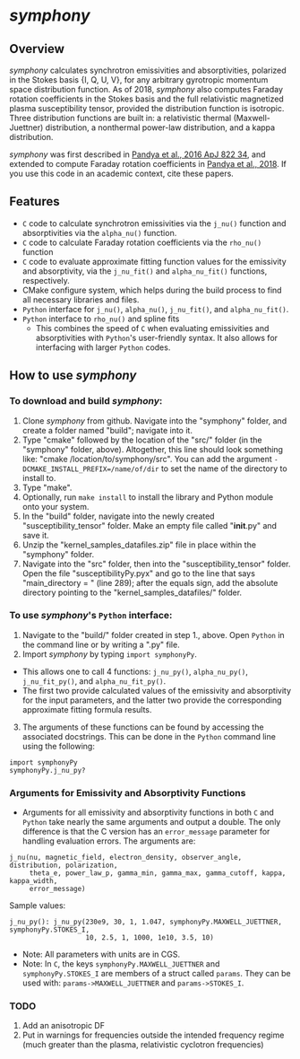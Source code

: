 # *symphony*

## Overview

*symphony* calculates synchrotron emissivities and absorptivities, polarized in the Stokes basis {I, Q, U, V}, for any arbitrary gyrotropic momentum space distribution function. As of 2018, *symphony* also computes Faraday rotation coefficients in the Stokes basis and the full relativistic magnetized plasma susceptibility tensor, provided the distribution function is isotropic. Three distribution functions are built in: a relativistic thermal (Maxwell-Juettner) distribution, a nonthermal power-law distribution, and a kappa distribution.

*symphony* was first described in [Pandya et al., 2016 ApJ 822 34](http://dx.doi.org/10.3847/0004-637X/822/1/34), and extended to compute Faraday rotation coefficients in [Pandya et al., 2018](https://arxiv.org/abs/1810.05530). If you use this code in an academic context, cite these papers.

## Features

* `C` code to calculate synchrotron emissivities via the `j_nu()` function and absorptivities via the `alpha_nu()` function.
* `C` code to calculate Faraday rotation coefficients via the `rho_nu()` function
* `C` code to evaluate approximate fitting function values for the emissivity and absorptivity, via the `j_nu_fit()` and `alpha_nu_fit()` functions, respectively.
* CMake configure system, which helps during the build process to find all necessary libraries and files.
* `Python` interface for `j_nu()`, `alpha_nu()`, `j_nu_fit()`, and `alpha_nu_fit()`.
* `Python` interface to `rho_nu()` and spline fits
  * This combines the speed of `C` when evaluating emissivities and absorptivities with `Python`'s user-friendly syntax.  It also allows for interfacing with larger `Python` codes.

## How to use *symphony*

### To download and build *symphony*:
 1. Clone *symphony* from github.  Navigate into the "symphony" folder, and create a folder named "build"; navigate into it.
 2. Type "cmake" followed by the location of the "src/" folder (in the "symphony" folder, above).  Altogether, this line should look something like: "cmake /location/to/symphony/src". You can add the argument `-DCMAKE_INSTALL_PREFIX=/name/of/dir` to set the name of the directory to install to.
 3. Type "make".
 4. Optionally, run `make install` to install the library and Python module onto your system.
 5. In the "build" folder, navigate into the newly created "susceptibility_tensor" folder. Make an empty file called "__init__.py" and save it.
 6. Unzip the "kernel_samples_datafiles.zip" file in place within the "symphony" folder.
 7. Navigate into the "src" folder, then into the "susceptibility_tensor" folder. Open the file "susceptibilityPy.pyx" and go to the line that says "main_directory = " (line 289); after the equals sign, add the absolute directory pointing to the "kernel_samples_datafiles/" folder.

### To use *symphony*'s `Python` interface:
 1. Navigate to the "build/" folder created in step 1., above.  Open `Python` in the command line or by writing a ".py" file.
 2. Import *symphony* by typing `import symphonyPy`.  
  * This allows one to call 4 functions: `j_nu_py()`, `alpha_nu_py()`, `j_nu_fit_py()`, and `alpha_nu_fit_py()`.  
  * The first two provide calculated values of the emissivity and absorptivity for the input parameters, and the latter two provide the corresponding approximate fitting formula results.
 3. The arguments of these functions can be found by accessing the associated docstrings.  This can be done in the `Python` command line using the following: 
```
import symphonyPy
symphonyPy.j_nu_py?
```

### Arguments for Emissivity and Absorptivity Functions
* Arguments for all emissivity and absorptivity functions in both `C` and `Python` take nearly the same arguments and output a double.  The only difference is that the C version has an `error_message` parameter for handling evaluation errors. The arguments are: 
```
j_nu(nu, magnetic_field, electron_density, observer_angle, distribution, polarization, 
     theta_e, power_law_p, gamma_min, gamma_max, gamma_cutoff, kappa, kappa_width,
	 error_message)
```
Sample values:
```
j_nu_py(): j_nu_py(230e9, 30, 1, 1.047, symphonyPy.MAXWELL_JUETTNER, symphonyPy.STOKES_I,
                   10, 2.5, 1, 1000, 1e10, 3.5, 10)
```
* Note: All parameters with units are in CGS.
* Note: In `C`, the keys `symphonyPy.MAXWELL_JUETTNER` and `symphonyPy.STOKES_I` are members of a struct called `params`.  They can be used with: `params->MAXWELL_JUETTNER` and `params->STOKES_I`.

### TODO
1. Add an anisotropic DF
2. Put in warnings for frequencies outside the intended frequency regime (much greater than the plasma, relativistic cyclotron frequencies)
